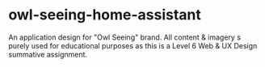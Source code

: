 # owl-seeing-home-assistant
An application design for "Owl Seeing" brand. All content &amp; imagery s purely used for educational purposes as this is a Level 6 Web &amp; UX Design summative assignment.


